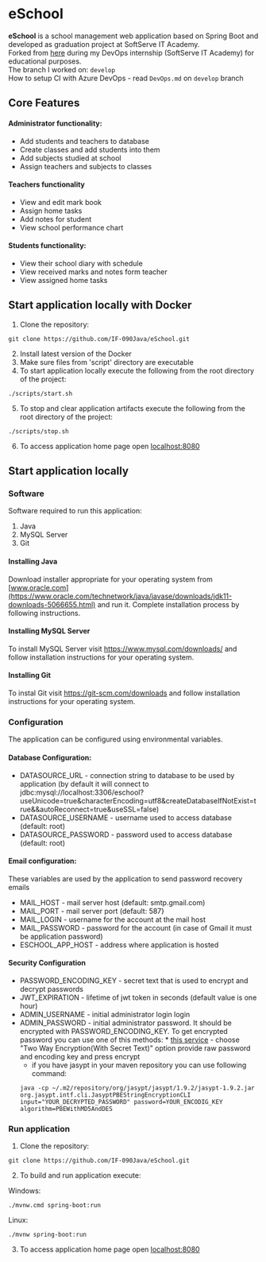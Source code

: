 # eSchool

**eSchool** is a school management web application based on Spring Boot and developed as graduation project at SoftServe IT Academy. <br />
Forked from [here](https://github.com/yurkovskiy/eSchool) during my DevOps internship (SoftServe IT Academy) for educational purposes. <br />
The branch I worked on: `develop` <br />
How to setup CI with Azure DevOps - read `DevOps.md` on `develop` branch <br />

## Core Features

#### Administrator functionality:

- Add students and teachers to database
- Create classes and add students into them
- Add subjects studied at school
- Assign teachers and subjects to classes

#### Teachers functionality

- View and edit mark book
- Assign home tasks
- Add notes for student
- View school performance chart

#### Students functionality:

- View their school diary with schedule
- View received marks and notes form teacher
- View assigned home tasks

## Start application locally with Docker

1. Clone the repository:

```
git clone https://github.com/IF-090Java/eSchool.git
```

2. Install latest version of the Docker
3. Make sure files from 'script' directory are executable
4. To start application locally execute the following from the root directory of the project:

```
./scripts/start.sh
```

5. To stop and clear application artifacts execute the following from the root directory of the project:

```
./scripts/stop.sh
```

6. To access application home page open [localhost:8080](http://localhost:8080/)

## Start application locally

### Software

Software required to run this application:

1. Java
2. MySQL Server
3. Git

#### Installing Java

Download installer appropriate for your operating system from [www.oracle.com](https://www.oracle.com/technetwork/java/javase/downloads/jdk11-downloads-5066655.html) and run it. Complete installation process by following instructions.

#### Installing MySQL Server

To install MySQL Server visit https://www.mysql.com/downloads/ and follow installation instructions for your operating system.

#### Installing Git

To instal Git visit https://git-scm.com/downloads and follow installation instructions for your operating system.

### Configuration

The application can be configured using environmental variables.

#### Database Configuration:

- DATASOURCE_URL - connection string to database to be used by application (by default it will connect to jdbc:mysql://localhost:3306/eschool?useUnicode=true&characterEncoding=utf8&createDatabaseIfNotExist=true&&autoReconnect=true&useSSL=false)
- DATASOURCE_USERNAME - username used to access database (default: root)
- DATASOURCE_PASSWORD - password used to access database (default: root)

#### Email configuration:

These variables are used by the application to send password recovery emails

- MAIL_HOST - mail server host (default: smtp.gmail.com)
- MAIL_PORT - mail server port (default: 587}
- MAIL_LOGIN - username for the account at the mail host
- MAIL_PASSWORD - password for the account (in case of Gmail it must be application password)
- ESCHOOL_APP_HOST - address where application is hosted

#### Security Configuration

- PASSWORD_ENCODING_KEY - secret text that is used to encrypt and decrypt passwords
- JWT_EXPIRATION - lifetime of jwt token in seconds (default value is one hour)
- ADMIN_USERNAME - initial administrator login login
- ADMIN_PASSWORD - initial administrator password. It should be encrypted with PASSWORD_ENCODING_KEY. To get encrypted password you can use one of this methods: \* [this service](https://www.devglan.com/online-tools/jasypt-online-encryption-decryption) -
  choose "Two Way Encryption(With Secret Text)" option provide raw password and encoding key and press encrypt
  - if you have jasypt in your maven repository you can use following command:
  ```
  java -cp ~/.m2/repository/org/jasypt/jasypt/1.9.2/jasypt-1.9.2.jar org.jasypt.intf.cli.JasyptPBEStringEncryptionCLI input="YOUR_DECRYPTED_PASSWORD" password=YOUR_ENCODIG_KEY algorithm=PBEWithMD5AndDES
  ```

### Run application

1. Clone the repository:

```
git clone https://github.com/IF-090Java/eSchool.git
```

2. To build and run application execute:

Windows:

```
./mvnw.cmd spring-boot:run
```

Linux:

```
./mvnw spring-boot:run
```

3. To access application home page open [localhost:8080](http://localhost:8080/)
